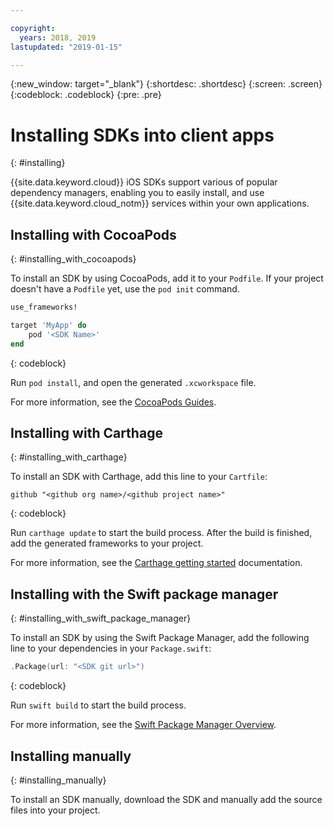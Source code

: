```yaml
---

copyright:
  years: 2018, 2019
lastupdated: "2019-01-15"

---
```


{:new_window: target="_blank"}
{:shortdesc: .shortdesc}
{:screen: .screen}
{:codeblock: .codeblock}
{:pre: .pre}

# Installing SDKs into client apps
{: #installing}

{{site.data.keyword.cloud}} iOS SDKs support various of popular dependency managers, enabling you to easily install, and use {{site.data.keyword.cloud_notm}} services within your own applications.

## Installing with CocoaPods
{: #installing_with_cocoapods}

To install an SDK by using CocoaPods, add it to your `Podfile`. If your project doesn't have a `Podfile` yet, use the `pod init` command.
```ruby
use_frameworks!

target 'MyApp' do
    pod '<SDK Name>'
end
```
{: codeblock}

Run `pod install`, and open the generated `.xcworkspace` file.

For more information, see the [CocoaPods Guides](https://guides.cocoapods.org/using/index.html).

## Installing with Carthage
{: #installing_with_carthage}

To install an SDK with Carthage, add this line to your `Cartfile`:
```
github "<github org name>/<github project name>"
```
{: codeblock}

Run `carthage update` to start the build process. After the build is finished, add the generated frameworks to your project. 

For more information, see the [Carthage getting started](https://github.com/Carthage/Carthage#getting-started) documentation.

## Installing with the Swift package manager
{: #installing_with_swift_package_manager}

To install an SDK by using the Swift Package Manager, add the following line to your dependencies in your `Package.swift`:
```swift
.Package(url: "<SDK git url>")
```
{: codeblock}

Run `swift build` to start the build process.

For more information, see the [Swift Package Manager Overview](https://swift.org/package-manager/).

## Installing manually
{: #installing_manually}

To install an SDK manually, download the SDK and manually add the source files into your project.
